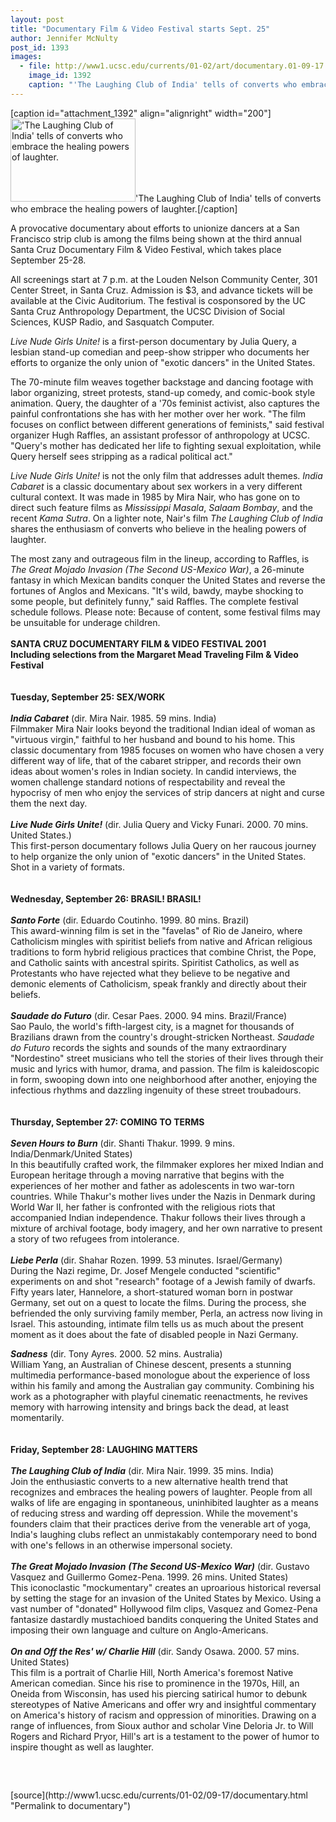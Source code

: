 ```yaml
---
layout: post
title: "Documentary Film & Video Festival starts Sept. 25"
author: Jennifer McNulty
post_id: 1393
images:
  - file: http://www1.ucsc.edu/currents/01-02/art/documentary.01-09-17.200.jpg
    image_id: 1392
    caption: "'The Laughing Club of India' tells of converts who embrace the healing powers of laughter."
---
```


[caption id="attachment_1392" align="alignright" width="200"]<a href="http://localhost/mysite/wp-content/uploads/2001/09/documentary.01-09-17.200.jpg"><img class="size-full wp-image-1392" src="http://localhost/mysite/wp-content/uploads/2001/09/documentary.01-09-17.200.jpg" alt="'The Laughing Club of India' tells of converts who embrace the healing powers of laughter." width="200" height="133" /></a>'The Laughing Club of India' tells of converts who embrace the healing powers of laughter.[/caption]
<p>
  A provocative documentary about efforts to unionize dancers at a San Francisco strip club is among the films being shown at the third annual Santa Cruz Documentary Film &amp; Video Festival, which takes place September 25-28.
</p>All screenings start at 7 p.m. at the Louden Nelson Community Center, 301 Center Street, in Santa Cruz. Admission is $3, and advance tickets will be available at the Civic Auditorium. The festival is cosponsored by the UC Santa Cruz Anthropology Department, the UCSC Division of Social Sciences, KUSP Radio, and Sasquatch Computer.
<p>
  <i>Live Nude Girls Unite!</i> is a first-person documentary by Julia Query, a lesbian stand-up comedian and peep-show stripper who documents her efforts to organize the only union of "exotic dancers" in the United States.
</p>
<p>
  The 70-minute film weaves together backstage and dancing footage with labor organizing, street protests, stand-up comedy, and comic-book style animation. Query, the daughter of a '70s feminist activist, also captures the painful confrontations she has with her mother over her work. "The film focuses on conflict between different generations of feminists," said festival organizer Hugh Raffles, an assistant professor of anthropology at UCSC. "Query's mother has dedicated her life to fighting sexual exploitation, while Query herself sees stripping as a radical political act."
</p>
<p>
  <i>Live Nude Girls Unite!</i> is not the only film that addresses adult themes. <i>India Cabaret</i> is a classic documentary about sex workers in a very different cultural context. It was made in 1985 by Mira Nair, who has gone on to direct such feature films as <i>Mississippi Masala</i>, <i>Salaam Bombay</i>, and the recent <i>Kama Sutra</i>. On a lighter note, Nair's film <i>The Laughing Club of India</i> shares the enthusiasm of converts who believe in the healing powers of laughter.
</p>
<p>
  The most zany and outrageous film in the lineup, according to Raffles, is <i>The Great Mojado Invasion (The Second US-Mexico War)</i>, a 26-minute fantasy in which Mexican bandits conquer the United States and reverse the fortunes of Anglos and Mexicans. "It's wild, bawdy, maybe shocking to some people, but definitely funny," said Raffles. The complete festival schedule follows. Please note: Because of content, some festival films may be unsuitable for underage children.<br>
  <br>
  <b>SANTA CRUZ DOCUMENTARY FILM &amp; VIDEO FESTIVAL 2001<br>
  Including selections from the Margaret Mead Traveling Film &amp; Video Festival<br>
  <br>
  <br>
  Tuesday, September 25: SEX/WORK<br>
  <br>
  <i>India Cabaret</i></b> (dir. Mira Nair. 1985. 59 mins. India)<br>
  Filmmaker Mira Nair looks beyond the traditional Indian ideal of woman as "virtuous virgin," faithful to her husband and bound to his home. This classic documentary from 1985 focuses on women who have chosen a very different way of life, that of the cabaret stripper, and records their own ideas about women's roles in Indian society. In candid interviews, the women challenge standard notions of respectability and reveal the hypocrisy of men who enjoy the services of strip dancers at night and curse them the next day.<br>
  <br>
  <b><i>Live Nude Girls Unite!</i></b> (dir. Julia Query and Vicky Funari. 2000. 70 mins. United States.)<br>
  This first-person documentary follows Julia Query on her raucous journey to help organize the only union of "exotic dancers" in the United States. Shot in a variety of formats.<br>
  <br>
  <br>
  <b>Wednesday, September 26: BRASIL! BRASIL!<br>
  <br>
  <i>Santo Forte</i></b> (dir. Eduardo Coutinho. 1999. 80 mins. Brazil)<br>
  This award-winning film is set in the "favelas" of Rio de Janeiro, where Catholicism mingles with spiritist beliefs from native and African religious traditions to form hybrid religious practices that combine Christ, the Pope, and Catholic saints with ancestral spirits. Spiritist Catholics, as well as Protestants who have rejected what they believe to be negative and demonic elements of Catholicism, speak frankly and directly about their beliefs.<br>
  <br>
  <b><i>Saudade do Futuro</i></b> (dir. Cesar Paes. 2000. 94 mins. Brazil/France)<br>
  Sao Paulo, the world's fifth-largest city, is a magnet for thousands of Brazilians drawn from the country's drought-stricken Northeast. <i>Saudade do Futuro</i> records the sights and sounds of the many extraordinary "Nordestino" street musicians who tell the stories of their lives through their music and lyrics with humor, drama, and passion. The film is kaleidoscopic in form, swooping down into one neighborhood after another, enjoying the infectious rhythms and dazzling ingenuity of these street troubadours.<br>
  <br>
  <br>
  <b>Thursday, September 27: COMING TO TERMS<br>
  <br>
  <i>Seven Hours to Burn</i></b> (dir. Shanti Thakur. 1999. 9 mins. India/Denmark/United States)<br>
  In this beautifully crafted work, the filmmaker explores her mixed Indian and European heritage through a moving narrative that begins with the experiences of her mother and father as adolescents in two war-torn countries. While Thakur's mother lives under the Nazis in Denmark during World War II, her father is confronted with the religious riots that accompanied Indian independence. Thakur follows their lives through a mixture of archival footage, body imagery, and her own narrative to present a story of two refugees from intolerance.<br>
  <br>
  <b><i>Liebe Perla</i></b> (dir. Shahar Rozen. 1999. 53 minutes. Israel/Germany)<br>
  During the Nazi regime, Dr. Josef Mengele conducted "scientific" experiments on and shot "research" footage of a Jewish family of dwarfs. Fifty years later, Hannelore, a short-statured woman born in postwar Germany, set out on a quest to locate the films. During the process, she befriended the only surviving family member, Perla, an actress now living in Israel. This astounding, intimate film tells us as much about the present moment as it does about the fate of disabled people in Nazi Germany.
</p>
<p>
  <b><i>Sadness</i></b> (dir. Tony Ayres. 2000. 52 mins. Australia)<br>
  William Yang, an Australian of Chinese descent, presents a stunning multimedia performance-based monologue about the experience of loss within his family and among the Australian gay community. Combining his work as a photographer with playful cinematic reenactments, he revives memory with harrowing intensity and brings back the dead, at least momentarily.<br>
  <br>
  <br>
  <b>Friday, September 28: LAUGHING MATTERS<br>
  <br>
  <i>The Laughing Club of India</i></b> (dir. Mira Nair. 1999. 35 mins. India)<br>
  Join the enthusiastic converts to a new alternative health trend that recognizes and embraces the healing powers of laughter. People from all walks of life are engaging in spontaneous, uninhibited laughter as a means of reducing stress and warding off depression. While the movement's founders claim that their practices derive from the venerable art of yoga, India's laughing clubs reflect an unmistakably contemporary need to bond with one's fellows in an otherwise impersonal society.<br>
  <br>
  <b><i>The Great Mojado Invasion</i></b> <b><i>(The Second US-Mexico War)</i></b> (dir. Gustavo Vasquez and Guillermo Gomez-Pena. 1999. 26 mins. United States)<br>
  This iconoclastic "mockumentary" creates an uproarious historical reversal by setting the stage for an invasion of the United States by Mexico. Using a vast number of "donated" Hollywood film clips, Vasquez and Gomez-Pena fantasize dastardly mustachioed bandits conquering the United States and imposing their own language and culture on Anglo-Americans.<br>
  <br>
  <b><i>On and Off the Res' w/ Charlie Hill</i></b> (dir. Sandy Osawa. 2000. 57 mins. United States)<br>
  This film is a portrait of Charlie Hill, North America's foremost Native American comedian. Since his rise to prominence in the 1970s, Hill, an Oneida from Wisconsin, has used his piercing satirical humor to debunk stereotypes of Native Americans and offer wry and insightful commentary on America's history of racism and oppression of minorities. Drawing on a range of influences, from Sioux author and scholar Vine Deloria Jr. to Will Rogers and Richard Pryor, Hill's art is a testament to the power of humor to inspire thought as well as laughter.
</p>
<p>
  <br>

</p>
<p>
  <img align="bottom" alt=" " border="0" height="1" src="../../images/trans.gif" width="385">
</p>
[source](http://www1.ucsc.edu/currents/01-02/09-17/documentary.html "Permalink to documentary")
